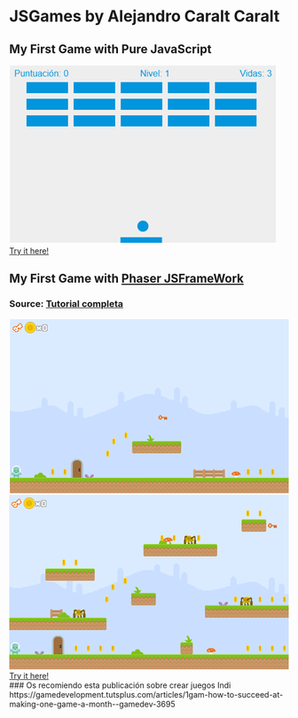 # JSGames by Alejandro Caralt Caralt
## My First Game with Pure JavaScript
<img src="img/paddle.png" >
<a href="https://losmonitores.000webhostapp.com/MiPrimerJuegoJS/index.html" > Try it here! </a>

## My First Game with <a href="https://Phaser.io"> Phaser JSFrameWork</a>
### Source: <a href="https://mozdevs.github.io/html5-games-workshop/en/guides/platformer/start-here/" >Tutorial completa</a>
<img src="img/lvl0-Phaser.png" >
<img src="img/lvl1-Phaser.png" >
<a href="https://losmonitores.000webhostapp.com/MiPrimerJuegoPhaser/index.html" > Try it here! </a><br>
### Os recomiendo esta publicación sobre crear juegos Indi https://gamedevelopment.tutsplus.com/articles/1gam-how-to-succeed-at-making-one-game-a-month--gamedev-3695
